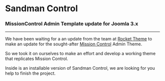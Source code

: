 <h1>Sandman Control</h1>

<h3>MissionControl Admin Template update for Joomla 3.x</h3>
<hr>
<p>We have been waiting for a an update from the team at <a href="http://www.rockettheme.com/joomla/templates/">Rocket Theme</a> to make an update for the sought-after <a href="http://www.rockettheme.com/joomla/templates?task=download.download&id=399&downloadid=e6b0cf8d">Mission Control</a> Admin Theme.</p>

<p>So we took it on ourselves to make an effort and develop a working theme that replicates Mission Control.</p>

<p>Inside is an installable version of Sandman Control, we are looking for you help to finish the project.</p>
